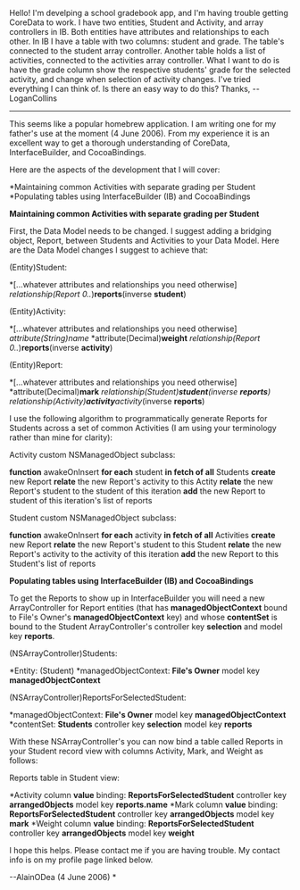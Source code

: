 

Hello! I'm develping a school gradebook app, and I'm having trouble getting CoreData to work. I have two entities, Student and Activity, and array controllers in IB. Both entities have attributes and relationships to each other. In IB I have a table with two columns: student and grade. The table's connected to the student array controller. Another table holds a list of activities, connected to the activities array controller. What I want to do is have the grade column show the respective students' grade for the selected activity, and change when selection of activity changes. I've tried everything I can think of. Is there an easy way to do this? Thanks, --LoganCollins

----
This seems like a popular homebrew application. I am writing one for my father's use at the moment (4 June 2006). From my experience it is an excellent way to get a thorough understanding of CoreData, InterfaceBuilder, and CocoaBindings.

Here are the aspects of the development that I will cover:

*Maintaining common Activities with separate grading per Student
*Populating tables using InterfaceBuilder (IB) and CocoaBindings


**Maintaining common Activities with separate grading per Student**

First, the Data Model needs to be changed. I suggest adding a bridging object, Report, between Students and Activities to your Data Model. Here are the Data Model changes I suggest to achieve that:

(Entity)Student:

*[...whatever attributes and relationships you need otherwise]
*relationship(Report 0..*)**reports**(inverse **student**)


(Entity)Activity:

*[...whatever attributes and relationships you need otherwise]
*attribute(String)*name**
*attribute(Decimal)**weight**
*relationship(Report 0..*)**reports**(inverse **activity**)


(Entity)Report:

*[...whatever attributes and relationships you need otherwise]
*attribute(Decimal)**mark**
*relationship(Student)**student**(inverse **reports**)
*relationship(Activity)**activity**activity**(inverse **reports**)


I use the following algorithm to programmatically generate Reports for Students across a set of common Activities (I am using your terminology rather than mine for clarity):

Activity custom NSManagedObject subclass:
    
**function** awakeOnInsert
    **for each** student **in fetch of all** Students
        **create** new Report
        **relate** the new Report's activity to this Actity
        **relate** the new Report's student to the student of this iteration
        **add** the new Report to student of this iteration's list of reports


Student custom NSManagedObject subclass:
    
**function** awakeOnInsert
    **for each** activity **in fetch of all** Activities
        **create** new Report
        **relate** the new Report's student to this Student
        **relate** the new Report's activity to the activity of this iteration
        **add** the new Report to this Student's list of reports


**Populating tables using InterfaceBuilder (IB) and CocoaBindings**

To get the Reports to show up in InterfaceBuilder you will need a new ArrayController for Report entities (that has **managedObjectContext** bound to File's Owner's **managedObjectContext** key) and whose **contentSet** is bound to the Student ArrayController's controller key **selection** and model key **reports**.

(NSArrayController)Students:

*Entity: (Student)
*managedObjectContext: **File's Owner** model key **managedObjectContext**


(NSArrayController)R<nowiki/>eportsForSelectedStudent:

*managedObjectContext: **File's Owner** model key **managedObjectContext**
*contentSet: **Students** controller key **selection** model key **reports**


With these NSArrayController's you can now bind a table called Reports in your Student record view with columns Activity, Mark, and Weight as follows:

Reports table in Student view:

*Activity column **value** binding: **R<nowiki/>eportsForSelectedStudent** controller key **arrangedObjects** model key **reports.name**
*Mark column **value** binding: **R<nowiki/>eportsForSelectedStudent** controller key **arrangedObjects** model key **mark**
*Weight column **value** binding: **R<nowiki/>eportsForSelectedStudent** controller key **arrangedObjects** model key **weight**


I hope this helps. Please contact me if you are having trouble. My contact info is on my profile page linked below.

--AlainODea (4 June 2006)
*
